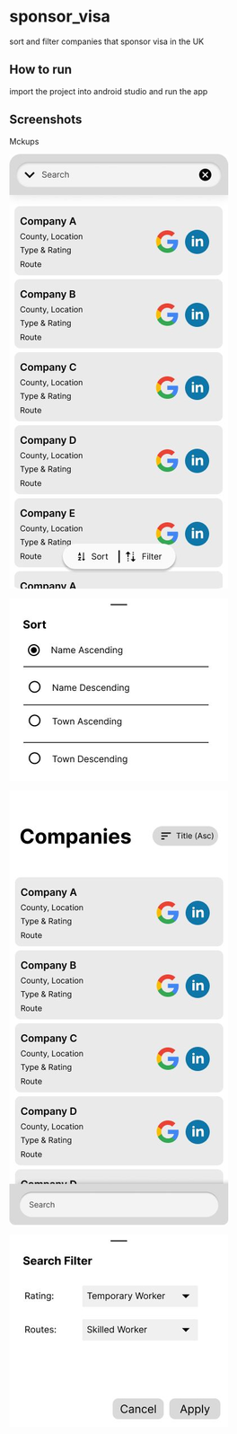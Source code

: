 # sponsor_visa
sort and filter companies that sponsor visa in the UK


## How to run 
import the project into android studio and run the app


## Screenshots 
Mckups

![](screen_shot.jpeg)

![](sc_2.jpeg)

![](sc_4.jpeg)

![](sc3.jpeg)

